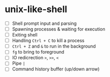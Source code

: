 # unix-like-shell

- [ ] Shell prompt input and parsing
- [ ] Spawning processes & waiting for execution
- [ ] Exiting shell
- [ ] Handling `Ctrl + C` to kill a process
- [ ] `Ctrl + Z` and `&` to run in the background 
- [ ] `fg` to bring to foreground
- [ ] IO redicrection `>`, `>>`, `<`
- [ ] Pipe `|`
- [ ] Command history buffer (up/down arrow)
